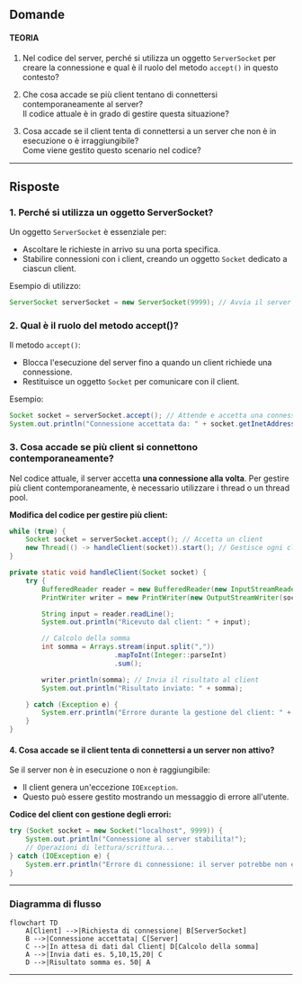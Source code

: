 
## **Domande**

#### **TEORIA**
1. Nel codice del server, perché si utilizza un oggetto `ServerSocket` per creare la connessione e qual è il ruolo del metodo `accept()` in questo contesto?  

2. Che cosa accade se più client tentano di connettersi contemporaneamente al server?  
   Il codice attuale è in grado di gestire questa situazione?

3. Cosa accade se il client tenta di connettersi a un server che non è in esecuzione o è irraggiungibile?  
   Come viene gestito questo scenario nel codice?

---

## **Risposte**

### 1. **Perché si utilizza un oggetto ServerSocket?**

Un oggetto `ServerSocket` è essenziale per:  
- Ascoltare le richieste in arrivo su una porta specifica.  
- Stabilire connessioni con i client, creando un oggetto `Socket` dedicato a ciascun client.  

Esempio di utilizzo:  
```java
ServerSocket serverSocket = new ServerSocket(9999); // Avvia il server sulla porta 9999
```

### 2. **Qual è il ruolo del metodo accept()?**

Il metodo `accept()`:  
- Blocca l'esecuzione del server fino a quando un client richiede una connessione.  
- Restituisce un oggetto `Socket` per comunicare con il client.  

Esempio:  
```java
Socket socket = serverSocket.accept(); // Attende e accetta una connessione
System.out.println("Connessione accettata da: " + socket.getInetAddress());
```

### 3. **Cosa accade se più client si connettono contemporaneamente?**

Nel codice attuale, il server accetta **una connessione alla volta**. Per gestire più client contemporaneamente, è necessario utilizzare i thread o un thread pool.  

**Modifica del codice per gestire più client:**
```java
while (true) {
    Socket socket = serverSocket.accept(); // Accetta un client
    new Thread(() -> handleClient(socket)).start(); // Gestisce ogni client in un thread separato
}

private static void handleClient(Socket socket) {
    try {
        BufferedReader reader = new BufferedReader(new InputStreamReader(socket.getInputStream()));
        PrintWriter writer = new PrintWriter(new OutputStreamWriter(socket.getOutputStream()), true);

        String input = reader.readLine();
        System.out.println("Ricevuto dal client: " + input);

        // Calcolo della somma
        int somma = Arrays.stream(input.split(","))
                          .mapToInt(Integer::parseInt)
                          .sum();

        writer.println(somma); // Invia il risultato al client
        System.out.println("Risultato inviato: " + somma);

    } catch (Exception e) {
        System.err.println("Errore durante la gestione del client: " + e.getMessage());
    }
}
```

#### 4. **Cosa accade se il client tenta di connettersi a un server non attivo?**

Se il server non è in esecuzione o non è raggiungibile:  
- Il client genera un'eccezione `IOException`.  
- Questo può essere gestito mostrando un messaggio di errore all'utente.  

**Codice del client con gestione degli errori:**
```java
try (Socket socket = new Socket("localhost", 9999)) {
    System.out.println("Connessione al server stabilita!");
    // Operazioni di lettura/scrittura...
} catch (IOException e) {
    System.err.println("Errore di connessione: il server potrebbe non essere attivo.");
}
```

---

### **Diagramma di flusso**
```mermaid
flowchart TD
    A[Client] -->|Richiesta di connessione| B[ServerSocket]
    B -->|Connessione accettata| C[Server]
    C -->|In attesa di dati dal Client| D[Calcolo della somma]
    A -->|Invia dati es. 5,10,15,20| C
    D -->|Risultato somma es. 50| A

```

---

